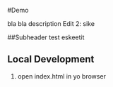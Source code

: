 #Demo

bla bla description
Edit 2: sike

##Subheader test
eskeetit

## Local Development

1. open index.html in yo browser 